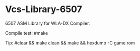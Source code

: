# Vcs-Library-6507
6507 ASM Library for WLA-DX Compiler.

Compile test: 
  #make

Tip: 
  #clear && make clean && make && hexdump -C game.rom
